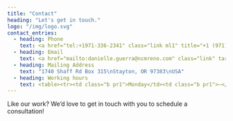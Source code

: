 ```yaml
---
title: "Contact"
heading: "Let's get in touch."
logo: "/img/logo.svg"
contact_entries:
  - heading: Phone
    text: <a href="tel:+1971-336-2341" class="link ml1" title="+1 (971) 336-2341">+1 (971) 336-2341</a>
  - heading: Email
    text: <a href="mailto:danielle.guerra@ncmreno.com" class="link" target="_blank">danielle.guerra@ncmreno.com</a>
  - heading: Mailing Address
    text: "1740 Shaff Rd Box 315\nStayton, OR 97383\nUSA"
  - heading: Working hours
    text: <table><tr><td class="b pr1">Monday</td><td class="b pr1">–</td><td class="b pr3">Friday</td><td>8am – 5pm PST</td></tr><tr><td class="b pr1">Saturday</td><td class="b pr1">–</td><td class="b pr3">Sunday</td><td>Closed</td></tr></table>
---
```


Like our work? We’d love to get in touch with you to schedule a consultation!
